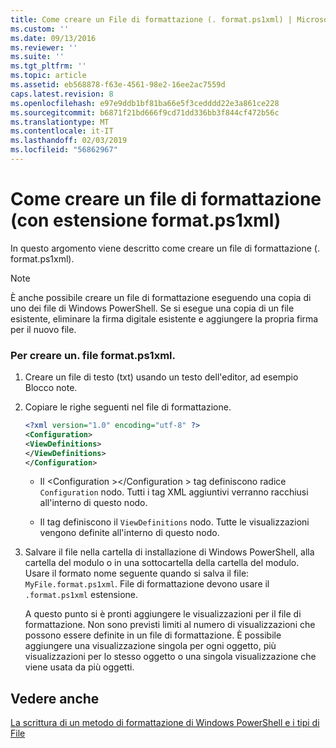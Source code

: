 ```yaml
---
title: Come creare un File di formattazione (. format.ps1xml) | Microsoft Docs
ms.custom: ''
ms.date: 09/13/2016
ms.reviewer: ''
ms.suite: ''
ms.tgt_pltfrm: ''
ms.topic: article
ms.assetid: eb568878-f63e-4561-98e2-16ee2ac7559d
caps.latest.revision: 8
ms.openlocfilehash: e97e9ddb1bf81ba66e5f3cedddd22e3a861ce228
ms.sourcegitcommit: b6871f21bd666f9cd71dd336bb3f844cf472b56c
ms.translationtype: MT
ms.contentlocale: it-IT
ms.lasthandoff: 02/03/2019
ms.locfileid: "56862967"
---
```

# <a name="how-to-create-a-formatting-file-formatps1xml"></a>Come creare un file di formattazione (con estensione format.ps1xml)

In questo argomento viene descritto come creare un file di formattazione (. format.ps1xml).

> [!NOTE]
> È anche possibile creare un file di formattazione eseguendo una copia di uno dei file di Windows PowerShell. Se si esegue una copia di un file esistente, eliminare la firma digitale esistente e aggiungere la propria firma per il nuovo file.

### <a name="to-create-a-formatps1xml-file"></a>Per creare un. file format.ps1xml.

1. Creare un file di testo (txt) usando un testo dell'editor, ad esempio Blocco note.

2. Copiare le righe seguenti nel file di formattazione.

   ```xml
   <?xml version="1.0" encoding="utf-8" ?>
   <Configuration>
   <ViewDefinitions>
   </ViewDefinitions>
   </Configuration>
   ```

   - Il \<Configuration >\</Configuration > tag definiscono radice `Configuration` nodo. Tutti i tag XML aggiuntivi verranno racchiusi all'interno di questo nodo.

   - Il <ViewDefinitions> </ViewDefinitions> tag definiscono il `ViewDefinitions` nodo. Tutte le visualizzazioni vengono definite all'interno di questo nodo.

3. Salvare il file nella cartella di installazione di Windows PowerShell, alla cartella del modulo o in una sottocartella della cartella del modulo. Usare il formato nome seguente quando si salva il file: `MyFile.format.ps1xml`. File di formattazione devono usare il `.format.ps1xml` estensione.

   A questo punto si è pronti aggiungere le visualizzazioni per il file di formattazione. Non sono previsti limiti al numero di visualizzazioni che possono essere definite in un file di formattazione. È possibile aggiungere una visualizzazione singola per ogni oggetto, più visualizzazioni per lo stesso oggetto o una singola visualizzazione che viene usata da più oggetti.

## <a name="see-also"></a>Vedere anche

[La scrittura di un metodo di formattazione di Windows PowerShell e i tipi di File](./writing-a-powershell-formatting-file.md)
